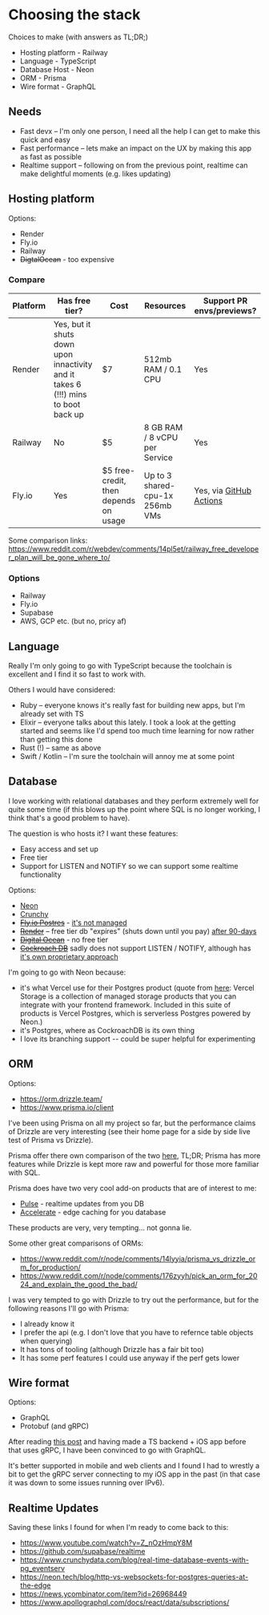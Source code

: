 # Choosing the stack

Choices to make (with answers as TL;DR;)
* Hosting platform - Railway
* Language - TypeScript
* Database Host - Neon
* ORM - Prisma
* Wire format - GraphQL

## Needs
* Fast devx – I'm only one person, I need all the help I can get to make this quick and easy
* Fast performance – lets make an impact on the UX by making this app as fast as possible
* Realtime support – following on from the previous point, realtime can make delightful moments (e.g. likes updating)

## Hosting platform

Options:
- Render
- Fly.io
- Railway
- ~~DigtalOcean~~ - too expensive

### Compare
| Platform | Has free tier? | Cost | Resources | Support PR envs/previews? |
| --- | --- | ---- | --- | --- | 
| Render | Yes, but it shuts down upon innactivity and it takes 6 (!!!) mins to boot back up | $7 | 512mb RAM / 0.1 CPU  | Yes |
| Railway | No | $5 | 8 GB RAM / 8 vCPU per Service | Yes | 
| Fly.io | Yes | $5 free-credit, then depends on usage | Up to 3 shared-cpu-1x 256mb VMs  | Yes, via [GitHub Actions](https://github.com/superfly/fly-pr-review-apps) | 

Some comparison links:
https://www.reddit.com/r/webdev/comments/14pl5et/railway_free_developer_plan_will_be_gone_where_to/

### Options
* Railway
* Fly.io
* Supabase
* AWS, GCP etc. (but no, pricy af)

## Language
Really I'm only going to go with TypeScript because the toolchain is excellent and I find it so fast to work with. 

Others I would have considered: 
* Ruby – everyone knows it's really fast for building new apps, but I'm already set with TS
* Elixir – everyone talks about this lately. I took a look at the getting started and seems like I'd spend too much time learning for now rather than getting this done
* Rust (!) – same as above
* Swift / Kotlin – I'm sure the toolchain will annoy me at some point


## Database
I love working with relational databases and they perform extremely well for quite some time (if this blows up the point where SQL is no longer working, I think that's a good problem to have).

The question is who hosts it? I want these features: 
* Easy access and set up
* Free tier
* Support for LISTEN and NOTIFY so we can support some realtime functionality

Options:
* [Neon](https://neon.tech/)
* [Crunchy](https://www.crunchydata.com/products/crunchy-high-availability-postgresql)
* [~~Fly.io Postres~~](https://fly.io/docs/postgres/) - [it's not managed](https://fly.io/docs/postgres/getting-started/what-you-should-know/)
* [~~Render~~](https://render.com/) – free tier db "expires" (shuts down until you pay) [after 90-days](https://docs.render.com/free#90-day-limit)
* [~~Digital Ocean~~](https://www.digitalocean.com/pricing) - no free tier
* [~~Cockroach DB~~](https://www.cockroachlabs.com/pricing/) sadly does not support LISTEN / NOTIFY, although has [it's own proprietary approach](https://www.cockroachlabs.com/docs/stable/changefeed-for)

I'm going to go with Neon because: 
- it's what Vercel use for their Postgres product (quote from [here](https://neon.tech/docs/guides/vercel-postgres): Vercel Storage is a collection of managed storage products that you can integrate with your frontend framework. Included in this suite of products is Vercel Postgres, which is serverless Postgres powered by Neon.)
- it's Postgres, where as CockroachDB is its own thing
- I love its branching support -- could be super helpful for experimenting

## ORM
Options: 
* https://orm.drizzle.team/
* https://www.prisma.io/client

I've been using Prisma on all my project so far, but the performance claims of Drizzle are very interesting (see their home page for a side by side live test of Prisma vs Drizzle).

Prisma offer there own comparison of the two [here](https://www.prisma.io/docs/orm/more/comparisons/prisma-and-drizzle), TL;DR; Prisma has more features while Drizzle is kept more raw and powerful for those more familiar with SQL.

Prisma does have two very cool add-on products that are of interest to me: 
- [Pulse](https://accelerate-speed-test.prisma.io/#testArea) - realtime updates from you DB
- [Accelerate](https://www.prisma.io/data-platform/accelerate) - edge caching for you database

These products are very, very tempting... not gonna lie.

Some other great comparisons of ORMs:
- https://www.reddit.com/r/node/comments/14lyyia/prisma_vs_drizzle_orm_for_production/
- https://www.reddit.com/r/node/comments/176zyyh/pick_an_orm_for_2024_and_explain_the_good_the_bad/

I was very tempted to go with Drizzle to try out the performance, but for the following reasons I'll go with Prisma:
- I already know it
- I prefer the api (e.g. I don't love that you have to refernce table objects when querying)
- It has tons of tooling (although Drizzle has a fair bit too)
- It has some perf features I could use anyway if the perf gets lower

## Wire format
Options:
* GraphQL
* Protobuf (and gRPC)

After reading [this post](https://stackoverflow.blog/2022/11/28/when-to-use-grpc-vs-graphql/) and having made a TS backend + iOS app before that uses gRPC, I have been convinced to go with GraphQL. 

It's better supported in mobile and web clients and I found I had to wrestly a bit to get the gRPC server connecting to my iOS app in the past (in that case it was down to some issues running over IPv6). 

## Realtime Updates
Saving these links I found for when I'm ready to come back to this:
- https://www.youtube.com/watch?v=Z_nOzHmpY8M 
- https://github.com/supabase/realtime
- https://www.crunchydata.com/blog/real-time-database-events-with-pg_eventserv
- https://neon.tech/blog/http-vs-websockets-for-postgres-queries-at-the-edge
- https://news.ycombinator.com/item?id=26968449
- https://www.apollographql.com/docs/react/data/subscriptions/

